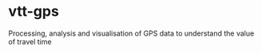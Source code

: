 # vtt-gps
Processing, analysis and visualisation of GPS data to understand the value of travel time
